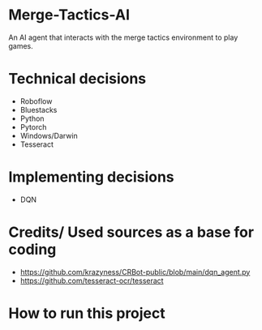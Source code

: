# Merge-Tactics-AI
An AI agent that interacts with the merge tactics environment to play games.


# Technical decisions
- Roboflow
- Bluestacks
- Python
- Pytorch
- Windows/Darwin
- Tesseract

# Implementing decisions
- DQN

# Credits/ Used sources as a base for coding
- https://github.com/krazyness/CRBot-public/blob/main/dqn_agent.py
- https://github.com/tesseract-ocr/tesseract

# How to run this project